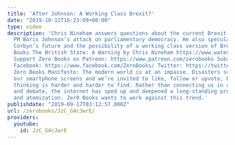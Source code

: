 ```yaml
---
title: 'After Johnson: A Working Class Brexit?'
date: "2019-10-11T16:23:09+08:00"
type: video
description: 'Chris Nineham answers questions about the current Brexit crisis and
  PM Boris Johnson’s attack on parliamentary democracy. He also speculates on Jeremy
  Corbyn’s future and the possibility of a working class version of Brexit. Relevant
  Books The British State: A Warning by Chris Nineham https://www.waterstones.com/book/british-state-the/chris-nineham/9781789043297
  Support Zero Books on Patreon: https://www.patreon.com/zerobooks Subscribe: http://bit.ly/SubZeroBooks
  Facebook: https://www.facebook.com/ZeroBooks/ Twitter: https://twitter.com/zer0books
  Zero Books Manifesto: The modern world is at an impasse. Disasters scroll across
  our smartphone screens and we’re invited to like, follow or upvote, but critical
  thinking is harder and harder to find. Rather than connecting us in common struggle
  and debate, the internet has sped up and deepened a long-standing process of alienation
  and atomization. Zer0 Books wants to work against this trend.'
publishdate: "2019-09-17T03:12:57.000Z"
url: /zerobooks/JzC_G4cJwrE/
providers:
  youtube:
    id: JzC_G4cJwrE
---
```

